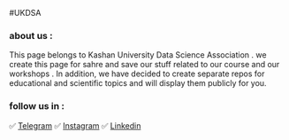 #UKDSA

### about us :

This page belongs to Kashan University Data Science Association . we create this page for sahre and save our stuff related to
our course and our workshops . In addition, we have decided to create separate repos for educational and scientific topics and will display them publicly for you. 

### follow us in :

✅ [Telegram](https://t.me/uk_dsa)
✅ [Instagram](https://instagram.com/uk_dsa?igshid=MzRlODBiNWFlZA==)
✅ [Linkedin](https://www.linkedin.com/company/uk-dsa?originalSubdomain=ir)
